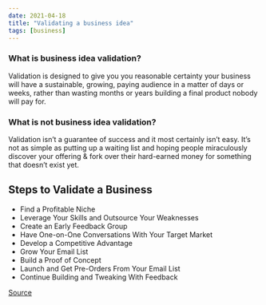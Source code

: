 ```yaml
---
date: 2021-04-18
title: "Validating a business idea"
tags: [business]
---
```


### What is business idea validation?

Validation is designed to give you you reasonable certainty your business will have a sustainable, growing, paying audience in a matter of days or weeks, rather than wasting months or years building a final product nobody will pay for.

### What is not business idea validation?

Validation isn’t a guarantee of success and it most certainly isn’t easy. It’s not as simple as putting up a waiting list and hoping people miraculously discover your offering & fork over their hard-earned money for something that doesn’t exist yet.

## Steps to Validate a Business

- Find a Profitable Niche
- Leverage Your Skills and Outsource Your Weaknesses
- Create an Early Feedback Group
- Have One-on-One Conversations With Your Target Market
- Develop a Competitive Advantage
- Grow Your Email List
- Build a Proof of Concept
- Launch and Get Pre-Orders From Your Email List
- Continue Building and Tweaking With Feedback

[Source](https://www.ryrob.com/validate-business-idea/)